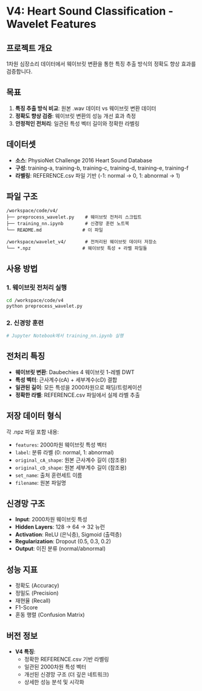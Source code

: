 # V4: Heart Sound Classification - Wavelet Features

## 프로젝트 개요
1차원 심장소리 데이터에서 웨이브릿 변환을 통한 특징 추출 방식의 정확도 향상 효과를 검증합니다.

## 목표
1. **특징 추출 방식 비교**: 원본 .wav 데이터 vs 웨이브릿 변환 데이터
2. **정확도 향상 검증**: 웨이브릿 변환의 성능 개선 효과 측정
3. **안정적인 전처리**: 일관된 특성 벡터 길이와 정확한 라벨링

## 데이터셋
- **소스**: PhysioNet Challenge 2016 Heart Sound Database
- **구성**: training-a, training-b, training-c, training-d, training-e, training-f
- **라벨링**: REFERENCE.csv 파일 기반 (-1: normal → 0, 1: abnormal → 1)

## 파일 구조
```
/workspace/code/v4/
├── preprocess_wavelet.py    # 웨이브릿 전처리 스크립트
├── training_nn.ipynb        # 신경망 훈련 노트북
└── README.md               # 이 파일

/workspace/wavelet_v4/       # 전처리된 웨이브릿 데이터 저장소
└── *.npz                   # 웨이브릿 특성 + 라벨 파일들
```

## 사용 방법

### 1. 웨이브릿 전처리 실행
```bash
cd /workspace/code/v4
python preprocess_wavelet.py
```

### 2. 신경망 훈련
```bash
# Jupyter Notebook에서 training_nn.ipynb 실행
```

## 전처리 특징
- **웨이브릿 변환**: Daubechies 4 웨이브릿 1-레벨 DWT
- **특성 벡터**: 근사계수(cA) + 세부계수(cD) 결합
- **일관된 길이**: 모든 특성을 2000차원으로 패딩/트렁케이션
- **정확한 라벨**: REFERENCE.csv 파일에서 실제 라벨 추출

## 저장 데이터 형식
각 .npz 파일 포함 내용:
- `features`: 2000차원 웨이브릿 특성 벡터
- `label`: 분류 라벨 (0: normal, 1: abnormal)
- `original_cA_shape`: 원본 근사계수 길이 (참조용)
- `original_cD_shape`: 원본 세부계수 길이 (참조용)
- `set_name`: 출처 훈련세트 이름
- `filename`: 원본 파일명

## 신경망 구조
- **Input**: 2000차원 웨이브릿 특성
- **Hidden Layers**: 128 → 64 → 32 뉴런
- **Activation**: ReLU (은닉층), Sigmoid (출력층)
- **Regularization**: Dropout (0.5, 0.3, 0.2)
- **Output**: 이진 분류 (normal/abnormal)

## 성능 지표
- 정확도 (Accuracy)
- 정밀도 (Precision)
- 재현율 (Recall)
- F1-Score
- 혼동 행렬 (Confusion Matrix)

## 버전 정보
- **V4 특징**:
  - 정확한 REFERENCE.csv 기반 라벨링
  - 일관된 2000차원 특성 벡터
  - 개선된 신경망 구조 (더 깊은 네트워크)
  - 상세한 성능 분석 및 시각화
